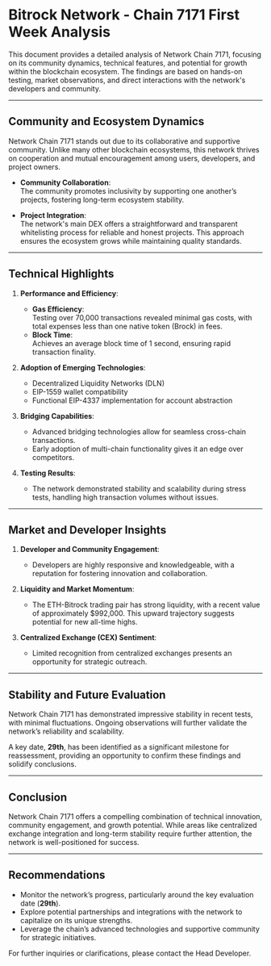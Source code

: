 # Bitrock Network - Chain 7171 First Week Analysis

This document provides a detailed analysis of Network Chain 7171, focusing on its community dynamics, technical features, and potential for growth within the blockchain ecosystem. The findings are based on hands-on testing, market observations, and direct interactions with the network's developers and community.

---

## Community and Ecosystem Dynamics

Network Chain 7171 stands out due to its collaborative and supportive community. Unlike many other blockchain ecosystems, this network thrives on cooperation and mutual encouragement among users, developers, and project owners.

- **Community Collaboration**:  
  The community promotes inclusivity by supporting one another’s projects, fostering long-term ecosystem stability.

- **Project Integration**:  
  The network's main DEX offers a straightforward and transparent whitelisting process for reliable and honest projects. This approach ensures the ecosystem grows while maintaining quality standards.

---

## Technical Highlights

1. **Performance and Efficiency**:
   - **Gas Efficiency**:  
     Testing over 70,000 transactions revealed minimal gas costs, with total expenses less than one native token (Brock) in fees.
   - **Block Time**:  
     Achieves an average block time of 1 second, ensuring rapid transaction finality.

2. **Adoption of Emerging Technologies**:
   - Decentralized Liquidity Networks (DLN)
   - EIP-1559 wallet compatibility
   - Functional EIP-4337 implementation for account abstraction

3. **Bridging Capabilities**:
   - Advanced bridging technologies allow for seamless cross-chain transactions.
   - Early adoption of multi-chain functionality gives it an edge over competitors.

4. **Testing Results**:
   - The network demonstrated stability and scalability during stress tests, handling high transaction volumes without issues.

---

## Market and Developer Insights

1. **Developer and Community Engagement**:
   - Developers are highly responsive and knowledgeable, with a reputation for fostering innovation and collaboration.

2. **Liquidity and Market Momentum**:
   - The ETH-Bitrock trading pair has strong liquidity, with a recent value of approximately $992,000. This upward trajectory suggests potential for new all-time highs.

3. **Centralized Exchange (CEX) Sentiment**:
   - Limited recognition from centralized exchanges presents an opportunity for strategic outreach.

---

## Stability and Future Evaluation

Network Chain 7171 has demonstrated impressive stability in recent tests, with minimal fluctuations. Ongoing observations will further validate the network’s reliability and scalability.

A key date, **29th**, has been identified as a significant milestone for reassessment, providing an opportunity to confirm these findings and solidify conclusions.

---

## Conclusion

Network Chain 7171 offers a compelling combination of technical innovation, community engagement, and growth potential. While areas like centralized exchange integration and long-term stability require further attention, the network is well-positioned for success.

---

## Recommendations

- Monitor the network’s progress, particularly around the key evaluation date (**29th**).
- Explore potential partnerships and integrations with the network to capitalize on its unique strengths.
- Leverage the chain’s advanced technologies and supportive community for strategic initiatives.

For further inquiries or clarifications, please contact the Head Developer.
